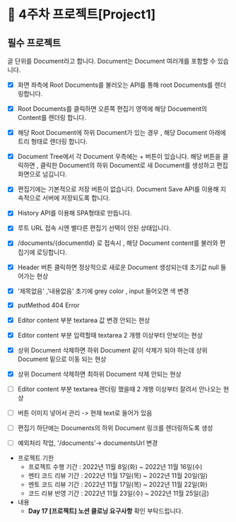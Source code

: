 # 📌 4주차 프로젝트[Project1]

## 필수 프로젝트

글 단위를 Document라고 합니다. Document는 Document 여러개를 포함할 수 있습니다.
- [x] 화면 좌측에 Root Documents를 불러오는 API를 통해 root Documents를 렌더링합니다.
- [x] Root Documents를 클릭하면 오른쪽 편집기 영역에 해당 Docuement의 Content를 렌더링 합니다.
- [x] 해당 Root Document에 하위 Document가 있는 경우 , 해당 Document 아래에 트리 형태로 렌더링 합니다.
- [x] Document Tree에서 각 Document 우측에는 + 버튼이 있습니다. 해당 버튼을 클릭하면 , 클릭한 Document의 하위 Document로 새 Document를 생성하고 편집화면으로 넘깁니다.
- [x] 편집기에는 기본적으로 저장 버튼이 없습니다. Document Save API를 이용해 지속적으로 서버에 저장되도록 합니다.
- [x] History API를 이용해 SPA형태로 만듭니다.
- [x] 루트 URL 접속 시엔 별다른 편집기 선택이 안된 상태입니다.
- [x] /documents/{documentId} 로 접속시 , 해당 Document content를 불러와 편집기에 로딩합니다.
- [x] Header 버튼 클릭하면 정상적으로 새로운 Document 생성되는데 초기값 null 들어가는 현상
- [x] '제목없음' ,'내용없음' 초기에 grey color , input 들어오면 색 변경
- [x] putMethod 404 Error
- [x] Editor content 부분 textarea 값 변경 안되는 현상
- [x] Editor content 부분 입력할때 textarea 2 개행 이상부터 안보이는 현상
- [x] 상위 Document 삭제하면 하위 Document 같이 삭제가 되야 하는데 상위 Document 밑으로 이동 되는 현상
- [x] 상위 Document 삭제하면 최하위 Document 삭제 안되는 현상
- [ ] Editor content 부분 textarea 렌더링 했을때 2 개행 이상부터 잘려서 안나오는 현상
- [ ] 버튼 이미지 넣어서 관리 -> 현재 text로 들어가 있음
- [ ] 편집기 하단에는  Documents의 하위 Document 링크를 렌더링하도록 생성
- [ ] 예외처리 작업, '/documents'-> documentsUrl 변경


- 프로젝트 기한
  - 프로젝트 수행 기간 : 2022년 11월 8일(화) ~ 2022년 11월 16일(수)
  - 멘티 코드 리뷰 기간 : 2022년 11월 17일(목) ~ 2022년 11월 20일(일)
  - 멘토 코드 리뷰 기간 : 2022년 11월 17일(목) ~ 2022년 11월 22일(화)
  - 코드 리뷰 반영 기간 : 2022년 11월 23일(수) ~ 2022년 11월 25일(금)
- 내용
  - **Day 17 [프로젝트] 노션 클로닝 요구사항** 확인 부탁드립니다.